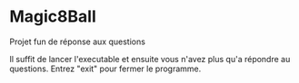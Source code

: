 # Magic8Ball
Projet fun de réponse aux questions

Il suffit de lancer l'executable et ensuite vous n'avez plus qu'a répondre au questions.
Entrez "exit" pour fermer le programme.

